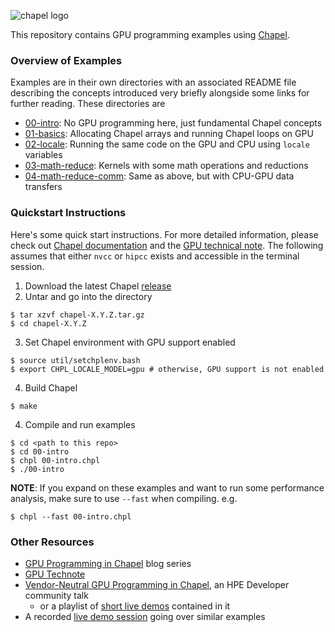 ![chapel logo](https://camo.githubusercontent.com/0303bd7ea24da77ba57dad211c859db18765331c8d52294e78af8b88eef886ee/68747470733a2f2f63686170656c2d6c616e672e6f72672f696d616765732f63686170656c2d6c6f676f2d3230302e706e67)

This repository contains GPU programming examples using
[Chapel](https://chapel-lang.org/).

### Overview of Examples

Examples are in their own directories with an associated README file describing
the concepts introduced very briefly alongside some links for further reading.
These directories are

- [00-intro](https://github.com/e-kayrakli/ChapelOnGpu/tree/main/00-intro): No
  GPU programming here, just fundamental Chapel concepts
- [01-basics](https://github.com/e-kayrakli/ChapelOnGpu/tree/main/01-basics):
  Allocating Chapel arrays and running Chapel loops on GPU
- [02-locale](https://github.com/e-kayrakli/ChapelOnGpu/tree/main/02-locale):
  Running the same code on the GPU and CPU using `locale` variables
- [03-math-reduce](https://github.com/e-kayrakli/ChapelOnGpu/tree/main/03-math-reduce):
  Kernels with some math operations and reductions
- [04-math-reduce-comm](https://github.com/e-kayrakli/ChapelOnGpu/tree/main/04-math-reduce-comm):
  Same as above, but with CPU-GPU data transfers

### Quickstart Instructions

Here's some quick start instructions. For more detailed information, please
check out [Chapel
documentation](https://chapel-lang.org/docs/usingchapel/index.html) and the [GPU
technical note](https://chapel-lang.org/docs/technotes/gpu.html). The following
assumes that either `nvcc` or `hipcc` exists and accessible in the terminal
session.

1. Download the latest Chapel
   [release](https://github.com/chapel-lang/chapel/releases)
2. Untar and go into the directory

```shell
$ tar xzvf chapel-X.Y.Z.tar.gz
$ cd chapel-X.Y.Z
```

3. Set Chapel environment with GPU support enabled

```shell
$ source util/setchplenv.bash
$ export CHPL_LOCALE_MODEL=gpu # otherwise, GPU support is not enabled
```

4. Build Chapel

```shell
$ make
```

4. Compile and run examples

```
$ cd <path to this repo>
$ cd 00-intro
$ chpl 00-intro.chpl
$ ./00-intro
```

**NOTE**: If you expand on these examples and want to run some performance
analysis, make sure to use `--fast` when compiling. e.g.

```shell
$ chpl --fast 00-intro.chpl
```

### Other Resources

- [GPU Programming in
  Chapel](https://chapel-lang.org/blog/series/gpu-programming-in-chapel/) blog
  series
- [GPU Technote](https://chapel-lang.org/docs/technotes/gpu.html)
- [Vendor-Neutral GPU Programming in
  Chapel](https://www.youtube.com/watch?v=nj-WqhGEy24&t=1s&ab_channel=HewlettPackardEnterprise),
  an HPE Developer community talk
  - or a playlist of [short live
    demos](https://www.youtube.com/watch?v=h1V7QuJ9mzk&list=PLuqM5RJ2KYFgNM62w9QdRTcWPpf3rfSwr)
    contained in it
- A recorded [live demo session](https://www.youtube.com/watch?v=5OqjQhfGKes)
  going over similar examples
